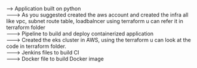 --> Application built on python <br />
---> As you suggested created the aws account and created the infra all like vpc, subnet route table, loadbalncer using terraform u can refer it in terraform folder <br />
---> Pipeline to build and deploy containerized application  <br />
---> Created the eks cluster in AWS, using the terraform u can look at the code in terraform folder. <br />
---> Jenkins files to build CI <br />
---> Docker file to build Docker image <br />
